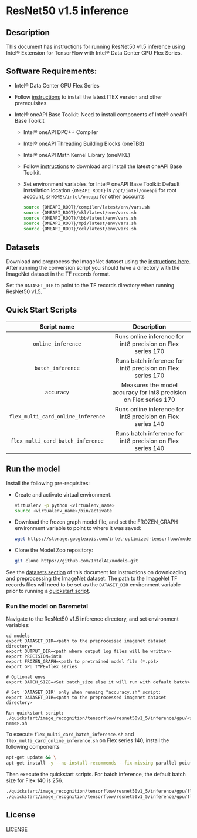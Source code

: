<!--- 0. Title -->
# ResNet50 v1.5 inference

<!-- 10. Description -->
## Description

This document has instructions for running ResNet50 v1.5 inference using
Intel® Extension for TensorFlow with Intel® Data Center GPU Flex Series.

<!--- 20. GPU Setup -->
## Software Requirements:
- Intel® Data Center GPU Flex Series
- Follow [instructions](https://intel.github.io/intel-extension-for-tensorflow/latest/get_started.html) to install the latest ITEX version and other prerequisites.

- Intel® oneAPI Base Toolkit: Need to install components of Intel® oneAPI Base Toolkit
  - Intel® oneAPI DPC++ Compiler
  - Intel® oneAPI Threading Building Blocks (oneTBB)
  - Intel® oneAPI Math Kernel Library (oneMKL)
  - Follow [instructions](https://www.intel.com/content/www/us/en/developer/tools/oneapi/base-toolkit-download.html?operatingsystem=linux&distributions=offline) to download and install the latest oneAPI Base Toolkit.

  - Set environment variables for Intel® oneAPI Base Toolkit: 
    Default installation location `{ONEAPI_ROOT}` is `/opt/intel/oneapi` for root account, `${HOME}/intel/oneapi` for other accounts
    ```bash
    source {ONEAPI_ROOT}/compiler/latest/env/vars.sh
    source {ONEAPI_ROOT}/mkl/latest/env/vars.sh
    source {ONEAPI_ROOT}/tbb/latest/env/vars.sh
    source {ONEAPI_ROOT}/mpi/latest/env/vars.sh
    source {ONEAPI_ROOT}/ccl/latest/env/vars.sh
    ```

<!--- 30. Datasets -->
## Datasets

Download and preprocess the ImageNet dataset using the [instructions here](https://github.com/IntelAI/models/blob/master/datasets/imagenet/README.md).
After running the conversion script you should have a directory with the
ImageNet dataset in the TF records format.

Set the `DATASET_DIR` to point to the TF records directory when running ResNet50 v1.5.

<!--- 40. Quick Start Scripts -->
## Quick Start Scripts

| Script name | Description |
|:-------------:|:-------------:|
| `online_inference` | Runs online inference for int8 precision on Flex series 170 |
| `batch_inference` | Runs batch inference for int8 precision on Flex series 170 |
| `accuracy` | Measures the model accuracy for int8 precision on Flex series 170 |
| `flex_multi_card_online_inference` | Runs online inference for int8 precision on Flex series 140 |
| `flex_multi_card_batch_inference` | Runs batch inference for int8 precision on Flex series 140 |

<!--- 50. Baremetal -->
## Run the model
Install the following pre-requisites:
* Create and activate virtual environment.
  ```bash
  virtualenv -p python <virtualenv_name>
  source <virtualenv_name>/bin/activate
  ```
* Download the frozen graph model file, and set the FROZEN_GRAPH environment variable to point to where it was saved:
  ```bash
  wget https://storage.googleapis.com/intel-optimized-tensorflow/models/gpu/resnet50_v1_int8.pb
  ```
* Clone the Model Zoo repository:
  ```bash
  git clone https://github.com/IntelAI/models.git
  ```

See the [datasets section](#datasets) of this document for instructions on
downloading and preprocessing the ImageNet dataset. The path to the ImageNet
TF records files will need to be set as the `DATASET_DIR` environment variable
prior to running a [quickstart script](#quick-start-scripts).

### Run the model on Baremetal
Navigate to the ResNet50 v1.5 inference directory, and set environment variables:
```
cd models
export DATASET_DIR=<path to the preprocessed imagenet dataset directory>
export OUTPUT_DIR=<path where output log files will be written>
export PRECISION=int8
export FROZEN_GRAPH=<path to pretrained model file (*.pb)>
export GPU_TYPE=flex_series

# Optional envs
export BATCH_SIZE=<Set batch_size else it will run with default batch>

# Set 'DATASET_DIR' only when running "accuracy.sh" script:
export DATASET_DIR=<path to the preprocessed imagenet dataset directory>

Run quickstart script:
./quickstart/image_recognition/tensorflow/resnet50v1_5/inference/gpu/<script name>.sh
```
To execute `flex_multi_card_batch_inference.sh` and `flex_multi_card_online_inference.sh` on Flex series 140, install the following components 

```bash
apt-get update && \
apt-get install -y --no-install-recommends --fix-missing parallel pciutils numactl 
```
Then execute the quickstart scripts. For batch inference, the default batch size for Flex 140 is 256.
```bash
./quickstart/image_recognition/tensorflow/resnet50v1_5/inference/gpu/flex_multi_card_batch_inference.sh 
./quickstart/image_recognition/tensorflow/resnet50v1_5/inference/gpu/flex_multi_card_online_inference.sh
```
<!--- 80. License -->
## License

[LICENSE](/LICENSE)
